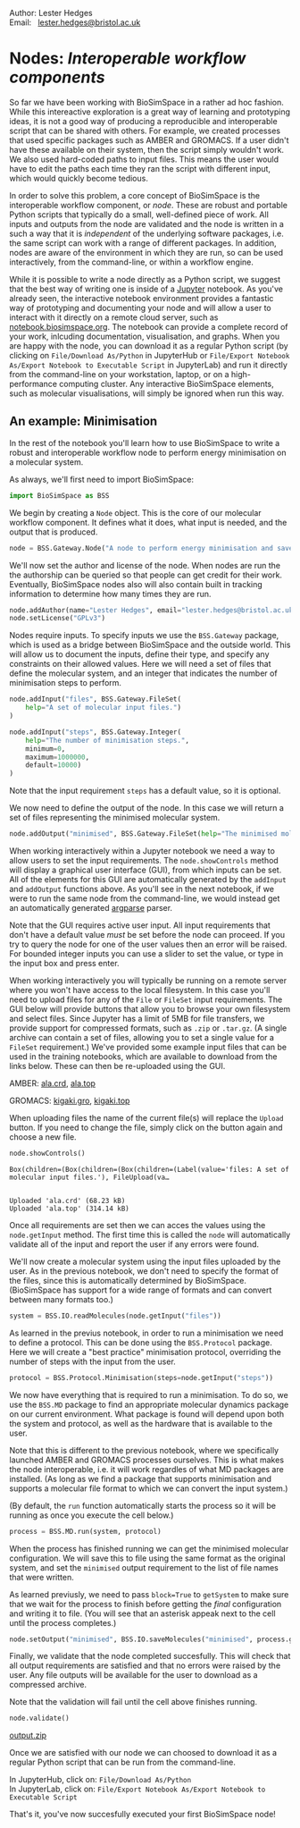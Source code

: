 Author: Lester Hedges<br>
Email:&nbsp;&nbsp; lester.hedges@bristol.ac.uk

# Nodes: _Interoperable workflow components_

So far we have been working with BioSimSpace in a rather ad hoc fashion. While this intereactive exploration is a great way of learning and prototyping ideas, it is not a good way of producing a reproducible and interoperable script that can be shared with others. For example, we created processes that used specific packages such as AMBER and GROMACS. If a user didn't have these available on their system, then the script simply wouldn't work. We also used hard-coded paths to input files. This means the user would have to edit the paths each time they ran the script with different input, which would quickly become tedious.

In order to solve this problem, a core concept of BioSimSpace is the interoperable workflow component, or _node_. These are robust and portable Python scripts that typically do a small, well-defined piece of work. All inputs and outputs from the node are validated and the node is written in a such a way that it is _independent_ of the underlying software packages, i.e. the same script can work with a range of different packages. In addition, nodes are aware of the environment in which they are run, so can be used interactively, from the command-line, or within a workflow engine.

While it is possible to write a node directly as a Python script, we suggest that the best way of writing one is inside of a [Jupyter](http://jupyter.org) notebook. As you've already seen, the interactive notebook environment provides a fantastic way of prototyping and documenting your node and will allow a user to interact with it directly on a remote cloud server, such as [notebook.biosimspace.org](https://notebook.biosimspace.org). The notebook can provide a complete record of your work, inlcuding documentation, visualisation, and graphs. When you are happy with the node, you can download it as a regular Python script (by clicking on `File/Download As/Python` in JupyterHub or `File/Export Notebook As/Export Notebook to Executable Script` in JupyterLab) and run it directly from the command-line on your workstation, laptop, or on a high-performance computing cluster. Any interactive BioSimSpace elements, such as molecular visualisations, will simply be ignored when run this way.


## An example: Minimisation

In the rest of the notebook you'll learn how to use BioSimSpace to write a robust and interoperable workflow node to perform energy minimisation on a molecular system.

As always, we'll first need to import BioSimSpace:


```python
import BioSimSpace as BSS
```

We begin by creating a `Node` object. This is the core of our molecular workflow component. It defines what it does, what input is needed, and the output that is produced.


```python
node = BSS.Gateway.Node("A node to perform energy minimisation and save the minimised molecular configuration to file.")
```

We'll now set the author and license of the node. When nodes are run the the authorship can be queried so that people can get credit for their work. Eventually, BioSimSpace nodes also will also contain built in tracking information to determine how many times they are run.


```python
node.addAuthor(name="Lester Hedges", email="lester.hedges@bristol.ac.uk", affiliation="University of Bristol")
node.setLicense("GPLv3")
```

Nodes require inputs. To specify inputs we use the `BSS.Gateway` package, which is used as a bridge between BioSimSpace and the outside world. This will allow us to document the inputs, define their type, and specify any constraints on their allowed values. Here we will need a set of files that define the molecular system, and an integer that indicates the number of minimisation steps to perform.


```python
node.addInput("files", BSS.Gateway.FileSet(
    help="A set of molecular input files.")
)

node.addInput("steps", BSS.Gateway.Integer(
    help="The number of minimisation steps.",
    minimum=0,
    maximum=1000000,
    default=10000)
)
```

Note that the input requirement `steps` has a default value, so it is optional.

We now need to define the output of the node. In this case we will return a set of files representing the minimised molecular system.


```python
node.addOutput("minimised", BSS.Gateway.FileSet(help="The minimised molecular system."))
```

When working interactively within a Jupyter notebook we need a way to allow users to set the input requirements. The `node.showControls` method will display a graphical user interface (GUI), from which inputs can be set. All of the elements for this GUI are automatically generated by the `addInput` and `addOutput` functions above. As you'll see in the next notebook, if we were to run the same node from the command-line, we would instead get an automatically generated [argparse](https://docs.python.org/3/library/argparse.html) parser.

Note that the GUI requires active user input. All input requirements that don't have a default value _must_ be set before the node can proceed. If you try to query the node for one of the user values then an error will be raised. For bounded integer inputs you can use a slider to set the value, or type in the input box and press enter.

When working interactively you will typically be running on a remote server where you won't have access to the local filesystem. In this case you'll need to upload files for any of the `File` or `FileSet` input requirements. The GUI below will provide buttons that allow you to browse your own filesystem and select files. Since Jupyter has a limit of 5MB for file transfers, we provide support for compressed formats, such as `.zip` or `.tar.gz`. (A single archive can contain a set of files, allowing you to set a single value for a `FileSet` requirement.) We've provided some example input files that can be used in the training notebooks, which are available to download from the links below. These can then be re-uploaded using the GUI.

AMBER: [ala.crd](https://raw.githubusercontent.com/michellab/BioSimSpace/devel/demo/amber/ala/ala.crd), [ala.top](https://raw.githubusercontent.com/michellab/BioSimSpace/devel/demo/amber/ala/ala.top)

GROMACS: [kigaki.gro](https://raw.githubusercontent.com/michellab/BioSimSpace/devel/demo/gromacs/kigaki/kigaki.gro), [kigaki.top](https://raw.githubusercontent.com/michellab/BioSimSpace/devel/demo/gromacs/kigaki/kigaki.top)


When uploading files the name of the current file(s) will replace the `Upload` button. If you need to change the file, simply click on the button again and choose a new file.


```python
node.showControls()
```


    Box(children=(Box(children=(Box(children=(Label(value='files: A set of molecular input files.'), FileUpload(va…


    Uploaded 'ala.crd' (68.23 kB)
    Uploaded 'ala.top' (314.14 kB)


Once all requirements are set then we can acces the values using the `node.getInput` method. The first time this is called the `node` will automatically validate all of the input and report the user if any errors were found.

We'll now create a molecular system using the input files uploaded by the user. As in the previous notebook, we don't need to specify the format of the files, since this is automatically determined by BioSimSpace. (BioSimSpace has support for a wide range of formats and can convert between many formats too.)


```python
system = BSS.IO.readMolecules(node.getInput("files"))
```

As learned in the previus notebook, in order to run a minimisation we need to define a protocol. This can be done using the `BSS.Protocol` package. Here we will create a "best practice" minimisation protocol, overriding the number of steps with the input from the user.


```python
protocol = BSS.Protocol.Minimisation(steps=node.getInput("steps"))
```

We now have everything that is required to run a minimisation. To do so, we use the `BSS.MD` package to find an appropriate molecular dynamics package on our current environment. What package is found will depend upon both the system and protocol, as well as the hardware that is available to the user.

Note that this is different to the previous notebook, where we specifically launched AMBER and GROMACS processes ourselves. This is what makes the node interoperable, i.e. it will work regardles of what MD packages are installed. (As long as we find a package that supports minimisation and supports a molecular file format to which we can convert the input system.)

(By default, the `run` function automatically starts the process so it will be running as once you execute the cell below.)


```python
process = BSS.MD.run(system, protocol)
```

When the process has finished running we can get the minimised molecular configuration. We will save this to file using the same format as the original system, and set the `minimised` output requirement to the list of file names that were written.

As learned previusly, we need to pass `block=True` to `getSystem` to make sure that we wait for the process to finish before getting the _final_ configuration and writing it to file. (You will see that an asterisk appeak next to the cell until the process completes.)


```python
node.setOutput("minimised", BSS.IO.saveMolecules("minimised", process.getSystem(block=True), system.fileFormat()))
```

Finally, we validate that the node completed succesfully. This will check that all output requirements are satisfied and that no errors were raised by the user. Any file outputs will be available for the user to download as a compressed archive.

Note that the validation will fail until the cell above finishes running.


```python
node.validate()
```




<a href='output.zip' target='_blank' download='output.zip'>output.zip</a><br>



Once we are satisfied with our node we can choosed to download it as a regular Python script that can be run from the command-line.

In JupyterHub, click on: `File/Download As/Python`\
In JupyterLab, click on: `File/Export Notebook As/Export Notebook to Executable Script`

That's it, you've now succesfully executed your first BioSimSpace node!
